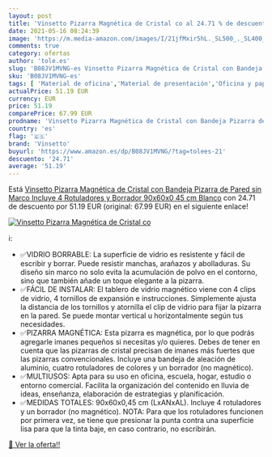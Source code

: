 ```yaml
---
layout: post
title: 'Vinsetto Pizarra Magnética de Cristal co al 24.71 % de descuento'
date: 2021-05-16 08:24:39
image: 'https://m.media-amazon.com/images/I/21jfMxir5hL._SL500_._SL400_.jpg'
comments: true
category: ofertas
author: 'tole.es'
slug: 'B08JV1MVNG-es Vinsetto Pizarra Magnética de Cristal con Bandeja Pizarra...'
sku: 'B08JV1MVNG-es'
tags: [ 'Material de oficina','Material de presentación','Oficina y papelería','Pizarras magnéticas','rotuladores','vinsetto', ]
actualPrice: 51.19 EUR
currency: EUR
price: 51.19
comparePrice: 67.99 EUR
prodname: 'Vinsetto Pizarra Magnética de Cristal con Bandeja Pizarra de Pared sin Marco Incluye 4 Rotuladores y Borrador 90x60x0 45 cm Blanco'
country: 'es'
flag: '🇪🇸'
brand: 'Vinsetto'
buyurl: 'https://www.amazon.es/dp/B08JV1MVNG/?tag=tolees-21'
descuento: '24.71'
average: '51.19'
---
```


Está [Vinsetto Pizarra Magnética de Cristal con Bandeja Pizarra de Pared sin Marco Incluye 4 Rotuladores y Borrador 90x60x0 45 cm Blanco](https://www.amazon.es/dp/B08JV1MVNG/?tag=tolees-21) con 24.71 de descuento por 51.19 EUR (original: 67.99 EUR) en el siguiente enlace!

[![Vinsetto Pizarra Magnética de Cristal co](https://m.media-amazon.com/images/I/21jfMxir5hL._SL500_._SL400_.jpg)](https://www.amazon.es/dp/B08JV1MVNG/?tag=tolees-21)

ℹ️:

- ✅VIDRIO BORRABLE: La superficie de vidrio es resistente y fácil de escribir y borrar. Puede resistir manchas, arañazos y abolladuras. Su diseño sin marco no solo evita la acumulación de polvo en el contorno, sino que también añade un toque elegante a la pizarra.
- ✅FÁCIL DE INSTALAR: El tablero de vidrio magnético viene con 4 clips de vidrio, 4 tornillos de expansión e instrucciones. Simplemente ajusta la distancia de los tornillos y atornilla el clip de vidrio para fijar la pizarra en la pared. Se puede montar vertical u horizontalmente según tus necesidades.
- ✅PIZARRA MAGNÉTICA: Esta pizarra es magnética, por lo que podrás agregarle imanes pequeños si necesitas y/o quieres. Debes de tener en cuenta que las pizarras de cristal precisan de imanes más fuertes que las pizarras convencionales. Incluye una bandeja de aleación de aluminio, cuatro rotuladores de colores y un borrador (no magnético).
- ✅MULTIUSOS: Apta para su uso en oficina, escuela, hogar, estudio o entorno comercial. Facilita la organización del contenido en lluvia de ideas, enseñanza, elaboración de estrategias y planificación.
- ✅MEDIDAS TOTALES: 90x60x0,45 cm (LxANxAL). Incluye 4 rotuladores y un borrador (no magnético). NOTA: Para que los rotuladores funcionen por primera vez, se tiene que presionar la punta contra una superficie lisa para que la tinta baje, en caso contrario, no escribirán.

[🛒 Ver la oferta!!](https://www.amazon.es/dp/B08JV1MVNG/?tag=tolees-21)
